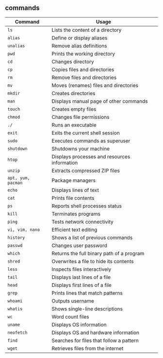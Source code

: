 ## commands


| Command | Usage |
| --- | --- |
| `ls` |Lists the content of a directory |
| `alias` | Define or display aliases |
| `unalias` |	Remove alias definitions |
| `pwd` |	Prints the working directory |
| `cd` | Changes directory |
| `cp` | Copies files and directories |
| `rm `	| Remove files and directories |
| `mv` |	Moves (renames) files and directories |
| `mkdir` |	Creates directories |
| `man` |	Displays manual page of other commands |
| `touch` |	Creates empty files |
| `chmod` |	Changes file permissions |
| `./` |	Runs an executable |
| `exit` |	Exits the current shell session |
| `sudo` |	Executes commands as superuser |
| `shutdown` |	Shutdowns your machine |
| `htop` |	Displays processes and resources information |
| `unzip` |	Extracts compressed ZIP files |
| `apt, yum, pacman` |	Package managers |
| `echo` |	Displays lines of text |
| `cat` |	Prints file contents |
| `ps` |	Reports shell processes status |
| `kill` |	Terminates programs |
| `ping` |	Tests network connectivity |
| `vi, vim, nano ` |	Efficient text editing |
| `history` |	Shows a list of previous commands |
| `passwd` |	Changes user password |
| `which` |	Returns the full binary path of a program |
| `shred` |	Overwrites a file to hide its contents |
| `less` |	Inspects files interactively |
| `tail` |	Displays last lines of a file |
| `head` |	Displays first lines of a file |
| `grep` |	Prints lines that match patterns |
| `whoami` |	Outputs username |
| `whatis` |	Shows single-line descriptions |
| `wc` |	Word count files |
| `uname` |	Displays OS information |
| `neofetch` |	Displays OS and hardware information |
| `find` |	Searches for files that follow a pattern |
| `wget` |	Retrieves files from the internet |
